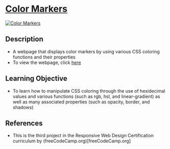 # [Color Markers](https://vincentz-42.github.io/freecodecamp/ColorMarkers/)
[![Color Markers]()](#)

## Description
* A webpage that displays color markers by using various CSS coloring functions and their properties 
* To view the webpage, click [here](https://vincentz-42.github.io/freecodecamp/ColorMarkers/)


## Learning Objective
* To learn how to manipulate CSS coloring through the use of hexidecimal values and various functions (such as rgb, hsl, and linear-gradient) as well as many associated properties (such as opacity, border, and shadows)

## References
* This is the third project in the Responsive Web Design Certification curriculum by (freeCodeCamp.org)[freeCodeCamp.org]